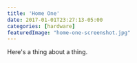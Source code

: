 ```yaml
---
title: 'Home One'
date: 2017-01-01T23:27:13-05:00
categories: [hardware]
featuredImage: "home-one-screenshot.jpg"
---
```


Here's a thing about a thing.
